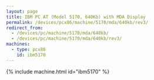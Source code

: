 ```yaml
---
layout: page
title: IBM PC AT (Model 5170, 640Kb) with MDA Display
permalink: /devices/pcx86/machine/5170/mda/640kb/rev3/
redirect_from:
  - /devices/pc/machine/5170/mda/640kb/
  - /devices/pc/machine/5170/mda/640kb/rev3/
machines:
  - type: pcx86
    id: ibm5170
---
```


{% include machine.html id="ibm5170" %}
